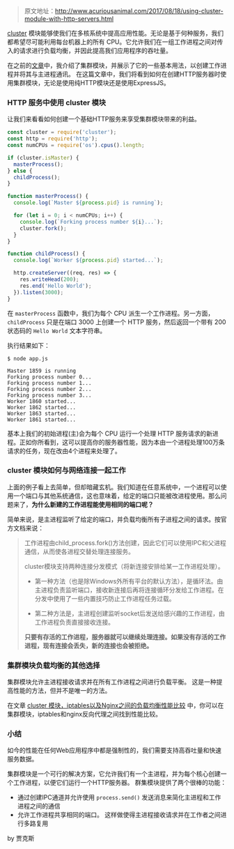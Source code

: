 <!-- 为了更方便归档，请先完善以上信息，正文贴下面 -->
<!--
注意点：
0. 文章中的资源（主要是图片）引用请使用 HTTPS
1. 文章末可以加上自己的署名，如： by [Kaola](http://www.kaola.com)
2. 最好不要用 NOS 图床，感觉加防盗链是迟早的事
3. 文章会定期归档到 https://blog.kaolafed.com/
-->
> 原文地址：http://www.acuriousanimal.com/2017/08/18/using-cluster-module-with-http-servers.html

[cluster](https://nodejs.org/api/cluster.html) 模块能够使我们在多核系统中提高应用性能。无论是基于何种服务，我们都希望尽可能利用每台机器上的所有 CPU。它允许我们在一组工作进程之间对传入的请求进行负载均衡，并因此提高我们应用程序的吞吐量。

在之前的[文章](http://www.acuriousanimal.com/2017/08/12/understanding-the-nodejs-cluster-module.html)中，我介绍了集群模块，并展示了它的一些基本用法，以创建工作进程并将其与主进程通讯。 在这篇文章中，我们将看到如何在创建HTTP服务器时使用集群模块，无论是使用纯HTTP模块还是使用ExpressJS。

### HTTP 服务中使用 cluster 模块

让我们来看看如何创建一个基础HTTP服务来享受集群模块带来的利益。

```js
const cluster = require('cluster');
const http = require('http');
const numCPUs = require('os').cpus().length;

if (cluster.isMaster) {
  masterProcess();
} else {
  childProcess();  
}

function masterProcess() {
  console.log(`Master ${process.pid} is running`);

  for (let i = 0; i < numCPUs; i++) {
    console.log(`Forking process number ${i}...`);
    cluster.fork();
  }
}

function childProcess() {
  console.log(`Worker ${process.pid} started...`);

  http.createServer((req, res) => {
    res.writeHead(200);
    res.end('Hello World');
  }).listen(3000);
}
```

在 `masterProcess` 函数中，我们为每个 CPU 派生一个工作进程。另一方面，`childProcess` 只是在端口 3000 上创建一个 HTTP 服务，然后返回一个带有 200 状态码的 `Hello World` 文本字符串。

执行结果如下：

```shell
$ node app.js

Master 1859 is running
Forking process number 0...
Forking process number 1...
Forking process number 2...
Forking process number 3...
Worker 1860 started...
Worker 1862 started...
Worker 1863 started...
Worker 1861 started...
```

基本上我们的初始进程(主)会为每个 CPU 运行一个处理 HTTP 服务请求的新进程。正如你所看到，这可以提高你的服务器性能，因为本由一个进程处理100万条请求的任务，现在改由4个进程来处理了。

### cluster 模块如何与网络连接一起工作

上面的例子看上去简单，但却暗藏玄机。我们知道在任意系统中，一个进程可以使用一个端口与其他系统通信，这也意味着，给定的端口只能被改进程使用。那么问题来了，**为什么新建的工作进程能使用相同的端口呢？**

简单来说，是主进程监听了给定的端口，并负载均衡所有子进程之间的请求。按官方文档来说：

>工作进程由child_process.fork()方法创建，因此它们可以使用IPC和父进程通信，从而使各进程交替处理连接服务。
>
>cluster模块支持两种连接分发模式（将新连接安排给某一工作进程处理）。
>
>* 第一种方法（也是除Windows外所有平台的默认方法），是循环法。由主进程负责监听端口，接收新连接后再将连接循环分发给工作进程。在分发中使用了一些内置技巧防止工作进程任务过载。
>
>* 第二种方法是，主进程创建监听socket后发送给感兴趣的工作进程，由工作进程负责直接接收连接。
>
>**只要有存活的工作进程，服务器就可以继续处理连接。如果没有存活的工作进程，现有连接会丢失，新的连接也会被拒绝。**

### 集群模块负载均衡的其他选择

集群模块允许主进程接收请求并在所有工作进程之间进行负载平衡。 这是一种提高性能的方法，但并不是唯一的方法。

在文章 [cluster 模块，iptables以及Nginx之间的负载均衡性能比较](https://medium.com/@fermads/node-js-process-load-balancing-comparing-cluster-iptables-and-nginx-6746aaf38272) 中，你可以在集群模块，iptables和nginx反向代理之间找到性能比较。

### 小结
如今的性能在任何Web应用程序中都是强制性的，我们需要支持高吞吐量和快速服务数据。

集群模块是一个可行的解决方案，它允许我们有一个主进程，并为每个核心创建一个工作进程，以便它们运行一个HTTP服务器。 群集模块提供了两个很棒的功能：

* 通过创建IPC通道并允许使用 `process.send()` 发送消息来简化主进程和工作进程之间的通信
* 允许工作进程共享相同的端口。 这样做使得主进程接收请求并在工作者之间进行多路复用

by 贾克斯